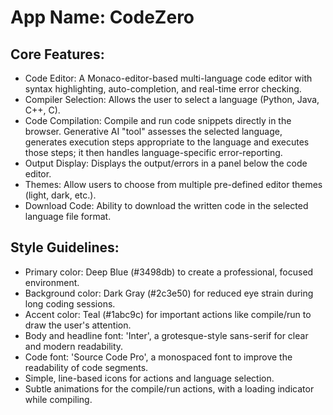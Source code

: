 # **App Name**: CodeZero

## Core Features:

- Code Editor: A Monaco-editor-based multi-language code editor with syntax highlighting, auto-completion, and real-time error checking.
- Compiler Selection: Allows the user to select a language (Python, Java, C++, C).
- Code Compilation: Compile and run code snippets directly in the browser. Generative AI "tool" assesses the selected language, generates execution steps appropriate to the language and executes those steps; it then handles language-specific error-reporting.
- Output Display: Displays the output/errors in a panel below the code editor.
- Themes: Allow users to choose from multiple pre-defined editor themes (light, dark, etc.).
- Download Code: Ability to download the written code in the selected language file format.

## Style Guidelines:

- Primary color: Deep Blue (#3498db) to create a professional, focused environment.
- Background color: Dark Gray (#2c3e50) for reduced eye strain during long coding sessions.
- Accent color: Teal (#1abc9c) for important actions like compile/run to draw the user's attention.
- Body and headline font: 'Inter', a grotesque-style sans-serif for clear and modern readability.
- Code font: 'Source Code Pro', a monospaced font to improve the readability of code segments.
- Simple, line-based icons for actions and language selection.
- Subtle animations for the compile/run actions, with a loading indicator while compiling.